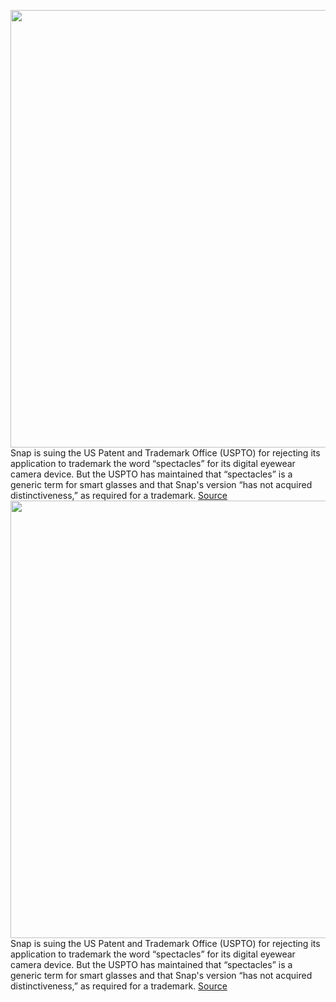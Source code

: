 <img src='https://cdn.vox-cdn.com/thumbor/9fCmDI_W8e0TAfUg0SibEWvU3WQ=/0x0:2040x1360/1200x800/filters:focal(857x517:1183x843)/cdn.vox-cdn.com/uploads/chorus_image/image/70354747/alopez_211129_4909_0011.0.jpg' width='700px' /><br/>
Snap is suing the US Patent and Trademark Office (USPTO) for rejecting its application to trademark the word “spectacles” for its digital eyewear camera device. But the USPTO has maintained that “spectacles” is a generic term for smart glasses and that Snap's version “has not acquired distinctiveness,” as required for a trademark.
<a href='https://www.theverge.com/2022/1/6/22870120/snap-suing-trademark-word-spectacles-smart-glasses-snapchat'> Source <a/><img src='https://cdn.vox-cdn.com/thumbor/9fCmDI_W8e0TAfUg0SibEWvU3WQ=/0x0:2040x1360/1200x800/filters:focal(857x517:1183x843)/cdn.vox-cdn.com/uploads/chorus_image/image/70354747/alopez_211129_4909_0011.0.jpg' width='700px' /><br/>
Snap is suing the US Patent and Trademark Office (USPTO) for rejecting its application to trademark the word “spectacles” for its digital eyewear camera device. But the USPTO has maintained that “spectacles” is a generic term for smart glasses and that Snap's version “has not acquired distinctiveness,” as required for a trademark.
<a href='https://www.theverge.com/2022/1/6/22870120/snap-suing-trademark-word-spectacles-smart-glasses-snapchat'> Source <a/>